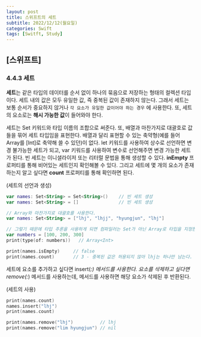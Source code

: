 ```yaml
---
layout: post
title: 스위프트의 세트
subtitle: 2022/12/12(월요일)
categories: Swift
tags: [Switft, Study]
---
```


## [스위프트]

### 4.4.3 세트

**세트**는 같은 타입의 데이터를 순서 없이 하나의 묶음으로 저장하는 형태의 컬렉션 타입이다. 세트 내의 값은 모두 유일한 값, 즉 중복된 값이 존재하지 않는다. 그래서 세트는 보통 순서가 중요하지 않거나 `각 요소가 유일한 값이어야 하는 경우` 에 사용한다. 또, 세트의 요소로는 **해시 가능한 값**이 들어와야 한다.

세트는 Set 키워드와 타입 이름의 조합으로 써준다. 또, 배열과 마찬가지로 대괄호로 값들을 묶어 세트 타입임을 표현한다. 배열과 달리 표현할 수 있는 축약형(예를 들어 Array<Int>를 [Int]로 축약해 쓸 수 있던)이 없다. let 키워드를 사용하여  상수로 선언하면 변경 불가능한 세트가 되고, var 키워드를 사용하여 변수로 선언해주면 변경 가능한 세트가 된다. 빈 세트는 이니셜라이저 또는 리터럴 문법을 통해 생성할 수 있다. **inEmpty** 프로퍼티를 통해 비어있는 세트인지 확인해볼 수 있다. 그리고 세트에 몇 개의 요소가 존재하는지 알고 싶다면 **count** 프로퍼티를 통해 확인하면 된다.

(세트의 선언과 생성)

```kotlin
var names: Set<String> = Set<String>()    // 빈 세트 생성
var names: Set<String> = []               // 빈 세트 생성

// Array와 마찬가지로 대괄호를 사용한다.
var names: Set<String> = ["lhj", "lhjj", "hyungjun", "lhj"]

// 그렇기 때문에 타입 추론을 사용하게 되면 컴파일러는 Set가 아닌 Array로 타입을 지정한다.
var numbers = [100, 200, 300]
print(type(of: numbers))   // Array<Int>

print(names.isEmpty)     // false
print(names.count)       // 3 - 중복된 값은 허용되지 않아 lhj는 하나만 남는다.
```

세트에 요소를 추가하고 싶다면 insert(_:) 메서드를 사용한다. 요소를 삭제하고 싶다면 remove(:_) 메서드를 사용하는데, 메서드를 사용하면 해당 요소가 삭제된 후 반환된다.

(세트의 사용)

```kotlin
print(names.count)
names.insert("lhj")
print(names.count)

print(names.remove("lhj")          // lhj
print(names.remove("lim hyungjun") // nil
```